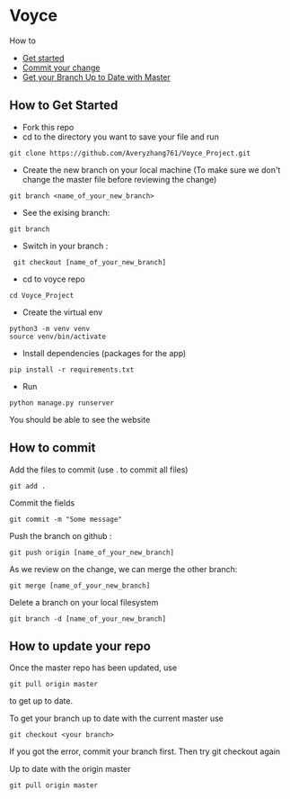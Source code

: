 # Voyce
How to
* [Get started](#how-to-get-started)
* [Commit your change](#how-to-commit)
* [Get your Branch Up to Date with Master](#how-to-update-your-repo)
## How to Get Started
* Fork this repo
* cd to the directory you want to save your file and run 
```
git clone https://github.com/Averyzhang761/Voyce_Project.git
```
* Create the new branch on your local machine (To make sure we don't change the master file before reviewing the change)
```
git branch <name_of_your_new_branch>
```
* See the exising branch:
```
git branch
```
* Switch in your branch :
```
 git checkout [name_of_your_new_branch]
```
* cd to voyce repo
```
cd Voyce_Project
```
* Create the virtual env
``` 
python3 -m venv venv
source venv/bin/activate
```
* Install dependencies (packages for the app)
```
pip install -r requirements.txt
```
* Run
```
python manage.py runserver
```
You should be able to see the website

## How to commit
Add the files to commit (use . to commit all files)
```
git add .
```
Commit the fields
```
git commit -m "Some message"
```
Push the branch on github :
```
git push origin [name_of_your_new_branch]
```
As we review on the change, we can merge the other branch:
```
git merge [name_of_your_new_branch]
```
Delete a branch on your local filesystem
```
git branch -d [name_of_your_new_branch]
```
## How to update your repo
Once the master repo has been updated, use
```
git pull origin master
```
to get up to date.

To get your branch up to date with the current master use
``` 
git checkout <your branch>
```
If you got the error, commit your branch first. Then try git checkout again

Up to date with the origin master
```
git pull origin master
```
